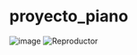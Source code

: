 # proyecto_piano
![image](https://github.com/Raul198015/proyecto_piano/assets/135843716/1fb23b23-6a46-477d-9067-c3fc99aed360)
![Reproductor](https://github.com/Raul198015/proyecto_piano/assets/134275657/b101d1be-c711-45f6-b056-f2e7c9300749)
